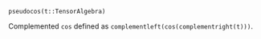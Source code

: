 ```
pseudocos(t::TensorAlgebra)
```

Complemented `cos` defined as `complementleft(cos(complementright(t)))`.
